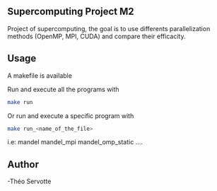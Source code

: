 ## Supercomputing Project M2
Project of supercomputing, the goal is to use differents parallelization methods (OpenMP, MPI, CUDA) and compare their efficacity.

## Usage 
A makefile is available

Run and execute all the programs with
```bash
make run
```

Or run and execute a specific program with
```bash
make run_<name_of_the_file>
```
i.e:
mandel
mandel_mpi
mandel_omp_static
....

## Author

-Théo Servotte